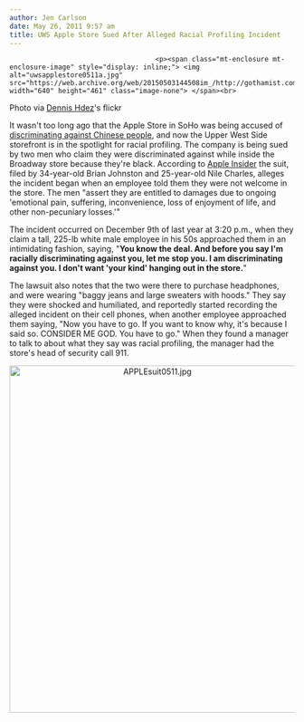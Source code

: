 ```yaml
---
author: Jen Carlson
date: May 26, 2011 9:57 am
title: UWS Apple Store Sued After Alleged Racial Profiling Incident
---
```


	
										<p><span class="mt-enclosure mt-enclosure-image" style="display: inline;"> <img alt="uwsapplestore0511a.jpg" src="https://web.archive.org/web/20150503144508im_/http://gothamist.com/attachments/arts_jen/uwsapplestore0511a.jpg" width="640" height="461" class="image-none"> </span><br>
<span class="photo_caption">Photo via <a href="https://web.archive.org/web/20150503144508/http://www.flickr.com/photos/dfhdez/4227264334/">Dennis Hdez</a>&apos;s flickr</span></p>

<p>It wasn&apos;t too long ago that the Apple Store in SoHo was being accused of <a href="https://web.archive.org/web/20150503144508/http://gothamist.com/2010/05/07/apple_3.php">discriminating against Chinese people</a>, and now the Upper West Side storefront is in the spotlight for racial profiling. The company is being sued by two men who claim they were discriminated against while inside the Broadway store because they&apos;re black. According to <a href="https://web.archive.org/web/20150503144508/http://www.appleinsider.com/articles/11/05/25/lawsuit_accuses_broadway_apple_store_employees_of_racial_discrimination.html">Apple Insider</a> the suit, filed by 34-year-old Brian Johnston and 25-year-old Nile Charles, alleges the incident began when an employee told them they were not welcome in the store. The men &quot;assert they are entitled to damages due to ongoing &apos;emotional pain, suffering, inconvenience, loss of enjoyment of life, and other non-pecuniary losses.&apos;&quot;</p>

<p>The incident occurred on December 9th of last year at 3:20 p.m., when they claim a tall, 225-lb white male employee in his 50s approached them in an intimidating fashion, saying, &quot;<strong>You know the deal. And before you say I&apos;m racially discriminating against you, let me stop you. I am discriminating against you. I don&apos;t want &apos;your kind&apos; hanging out in the store.</strong>&quot;</p>

<p>The lawsuit also notes that the two were there to purchase headphones, and were wearing &quot;baggy jeans and large sweaters with hoods.&quot; They say they were shocked and humiliated, and reportedly started recording the alleged incident on their cell phones, when another employee approached them saying, &quot;Now you have to go. If you want to know why, it&apos;s because I said so. CONSIDER ME GOD. You have to go.&quot; When they found a manager to talk to about what they say was racial profiling, the manager had the store&apos;s head of security call 911.</p>

<center><span class="mt-enclosure mt-enclosure-image" style="display: inline;"> <img alt="APPLEsuit0511.jpg" src="https://web.archive.org/web/20150503144508im_/http://gothamist.com/attachments/arts_jen/APPLEsuit0511.jpg" width="507" height="613" class="image-none"> </span></center>					
										
									
				